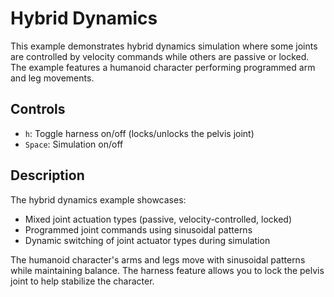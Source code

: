 # Hybrid Dynamics

This example demonstrates hybrid dynamics simulation where some joints are controlled by velocity commands while others are passive or locked. The example features a humanoid character performing programmed arm and leg movements.

## Controls

- `h`: Toggle harness on/off (locks/unlocks the pelvis joint)
- `Space`: Simulation on/off

## Description

The hybrid dynamics example showcases:
- Mixed joint actuation types (passive, velocity-controlled, locked)
- Programmed joint commands using sinusoidal patterns
- Dynamic switching of joint actuator types during simulation

The humanoid character's arms and legs move with sinusoidal patterns while maintaining balance. The harness feature allows you to lock the pelvis joint to help stabilize the character.
